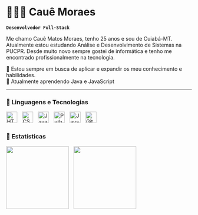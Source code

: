# 🧑🏻‍💻 Cauê Moraes

**`Desenvolvedor Full-Stack`**

<!-- **cauemmoraes/cauemmoraes** is a ✨ _special_ ✨ repository because its `README.md` (this file) appears on your GitHub profile. -->

Me chamo Cauê Matos Moraes, tenho 25 anos e sou de Cuiabá-MT. Atualmente estou estudando Análise e Desenvolvimento de Sistemas na PUCPR. Desde muito novo sempre gostei de informática e tenho me encontrado profissionalmente na tecnologia.<br>

🚀 Estou sempre em busca de aplicar e expandir os meu conhecimento e habilidades. <br>
📖 Atualmente aprendendo Java e JavaScript <br>

 ---

### 👾 Linguagens e Tecnologias

<img 
    align="left" 
    alt="HTML"
    title="HTML" 
    width="30px" 
    style="padding-right: 10px;" 
    src="https://cdn.jsdelivr.net/gh/devicons/devicon@latest/icons/html5/html5-original.svg" 
/>

<img 
    align="left" 
    alt="CSS" 
    title="CSS"
    width="30px" 
    style="padding-right: 10px;" 
    src="https://cdn.jsdelivr.net/gh/devicons/devicon@latest/icons/css3/css3-original.svg" 
/>

<img 
    align="left" 
    alt="JavaScript" 
    title="JavaScript"
    width="30px" 
    style="padding-right: 10px;" 
    src="https://cdn.jsdelivr.net/gh/devicons/devicon@latest/icons/javascript/javascript-original.svg" 
/>

<img 
    align="left" 
    alt="Python" 
    title="Python"
    width="30px" 
    style="padding-right: 10px;" 
    src="https://cdn.jsdelivr.net/gh/devicons/devicon@latest/icons/python/python-original.svg" 
/>

<img 
    align="left" 
    alt="Java" 
    title="Java"
    width="30px" 
    style="padding-right: 10px;" 
    src="https://cdn.jsdelivr.net/gh/devicons/devicon@latest/icons/java/java-original.svg" 
 />
 
<img 
    align="left" 
    alt="Git" 
    title="Git"
    width="30px" 
    style="padding-right: 10px;" 
    src="https://cdn.jsdelivr.net/gh/devicons/devicon@latest/icons/git/git-original.svg" 
/>

<br>
<br>

### 📱 Estatísticas

 <img 
    align="left"
    height="170em"
    style="padding-right:10px;"
    src="https://github-readme-stats.vercel.app/api?username=cauemmoraes&theme=dracula&hide_border=false&include_all_commits=true&show_icons=true&count_private=true&icon_color=777bd9&title_color=777bd9&bg_color=1a181a&locale=pt-br" 
  />
 <img 
    align="left"
    height="170em"
    style="padding-right:10px;"
    src="https://github-readme-stats.vercel.app/api/top-langs/?username=cauemmoraes&layout=compact&langs_count=5&icon_color=777bd9&title_color=777bd9&bg_color=1a181a&text_color=FFFF&locale=pt-br" 
  />

